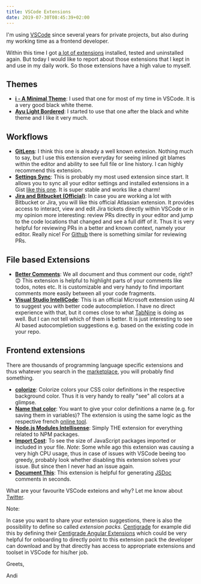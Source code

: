 ```yaml
---
title: VSCode Extensions
date: 2019-07-30T08:45:39+02:00
---
```


I'm using [VSCode](https://code.visualstudio.com/) since several years for private projects, but also during my working time as a frontend developer.

Within this time I got [a lot of extensions](https://gist.github.com/andi1984/690e55c1bcf192299abf1e4f42e13404) installed, tested and uninstalled again. But today I would like to report about those extensions that I kept in and use in my daily work. So those extensions have a high value to myself.

## Themes

- **[i - A Minimal Theme](https://marketplace.visualstudio.com/items?itemName=ctrlplusb.i-minimal-theme)**:
  I used that one for most of my time in VSCode. It is a very good black white theme.
- **[Ayu Light Bordered](https://marketplace.visualstudio.com/items?itemName=teabyii.ayu)**:
  I started to use that one after the black and white theme and I like it very much.

## Workflows

- **[GitLens](https://marketplace.visualstudio.com/items?itemName=eamodio.gitlens)**:
  I think this one is already a well known extesion. Nothing much to say, but I use this extension everyday for seeing inlined git blames within the editor and ability to see full file or line history. I can highly recommend this extension.
- **[Settings Sync](https://marketplace.visualstudio.com/items?itemName=Shan.code-settings-sync)**: This is probably my most used extension since start. It allows you to sync all your editor settings and installed extensions in a Gist [like this one](https://gist.github.com/andi1984/690e55c1bcf192299abf1e4f42e13404). It is super stable and works like a charm!
- **[Jira and Bitbucket (Official)](https://marketplace.visualstudio.com/items?itemName=Atlassian.atlascode)**: In case you are working a lot with Bitbucket or Jira, you will like this official Atlassian extension. It provides access to interact, view and edit Jira tickets directly within VSCode or in my opinion more interesting: review PRs directly in your editor and jump to the code locations that changed and see a full diff of it. Thus it is very helpful for reviewing PRs in a better and known context, namely your editor. Really nice! For [Github](https://marketplace.visualstudio.com/items?itemName=GitHub.vscode-pull-request-github) there is something similar for reviewing PRs.

## File based Extensions
- **[Better Comments](https://marketplace.visualstudio.com/items?itemName=aaron-bond.better-comments)**: We all document and thus comment our code, right? 😊 This extension is helpful to highlight parts of your comments like todos, notes etc. It is customizable and very handy to find important comments more easily between all your code fragments.
- **[Visual Studio IntelliCode](https://marketplace.visualstudio.com/items?itemName=VisualStudioExptTeam.vscodeintellicode)**: This is an official Microsoft extension using AI to suggest you with better code autocompletion. I have no direct experience with that, but it comes close to what [TabNine](https://marketplace.visualstudio.com/items?itemName=TabNine.tabnine-vscode) is doing as well. But I can not tell which of them is better. It is just interesting to see AI based autocompletion suggestions e.g. based on the existing code in your repo.

## Frontend extensions

There are thousands of programming language specific extensions and thus whatever you search in the [marketplace](https://marketplace.visualstudio.com), you will probably find something.

- **[colorize](https://marketplace.visualstudio.com/items?itemName=kamikillerto.vscode-colorize)**: Colorize colors your CSS color definitions in the respective background color. Thus it is very handy to really "see" all colors at a glimpse.
- **[Name that color](https://marketplace.visualstudio.com/items?itemName=guillaumedoutriaux.name-that-color)**: You want to give your color definitions a name (e.g. for saving them in variables)? The extension is using the same logic as the respective french [online tool](http://chir.ag/projects/name-that-color/#6195ED).
- **[Node.js Modules Intellisense](https://marketplace.visualstudio.com/items?itemName=leizongmin.node-module-intellisense)**: Simply THE extension for everything related to NPM packages.
- **[Import Cost](https://marketplace.visualstudio.com/items?itemName=wix.vscode-import-cost)**: To see the size of JavaScript packages imported or included in your file. _Note_: Some while ago this extension was causing a very high CPU usage, thus in case of issues with VSCode beeing too greedy, probably look whether disabling this extension solves your issue. But since then I never had an issue again.
- **[Document This](https://marketplace.visualstudio.com/items?itemName=joelday.docthis)**: This extension is helpful for generating [JSDoc](https://devdocs.io/jsdoc/) comments in seconds.

What are your favourite VSCode exteions and why? Let me know about [Twitter](https://twitter.com/@andi1984).

Note:

In case you want to share your extension suggestions, there is also the possibility to define so called
_extension packs_. [Centigrade](https://www.centigrade.de/en) for example did this by defining their [Centigrade Angular Extensions](https://marketplace.visualstudio.com/items?itemName=centigrade.centigrade-angular-essentials) which
could be very helpful for onboarding to directly point to this extension pack the developer can download and by that
directly has access to appropriate extensions and toolset in VSCode for his/her job.


Greets,

Andi

